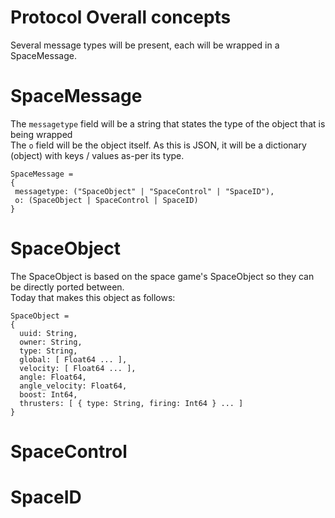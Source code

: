 # Protocol Overall concepts

Several message types will be present, each will be wrapped in a SpaceMessage.  

# SpaceMessage  
The `messagetype` field will be a string that states the type of the object that is being wrapped  
The `o` field will be the object itself. As this is JSON, it will be a dictionary (object) with keys / values as-per its type.  

```
SpaceMessage =  
{  
 messagetype: ("SpaceObject" | "SpaceControl" | "SpaceID"),  
 o: (SpaceObject | SpaceControl | SpaceID)  
}  
```

# SpaceObject  
The SpaceObject is based on the space game's SpaceObject so they can be directly ported between.  
Today that makes this object as follows:  

```
SpaceObject =  
{  
  uuid: String,  
  owner: String,  
  type: String,  
  global: [ Float64 ... ],  
  velocity: [ Float64 ... ],  
  angle: Float64,  
  angle_velocity: Float64,  
  boost: Int64,  
  thrusters: [ { type: String, firing: Int64 } ... ]  
}  
```

# SpaceControl  

# SpaceID  
